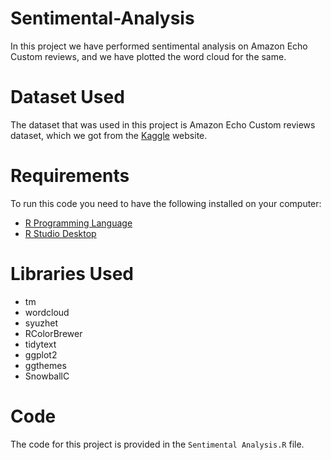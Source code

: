 # Sentimental-Analysis
In this project we have performed sentimental analysis on Amazon Echo Custom reviews, and we have plotted the word cloud for the same.

# Dataset Used
The dataset that was used in this project is Amazon Echo Custom reviews dataset, which we got from the [Kaggle](https://www.kaggle.com/datasets/sid321axn/amazon-alexa-reviews) website.

# Requirements
To run this code you need to have the following installed on your computer:
  * [R Programming Language](https://www.r-project.org/)
  * [R Studio Desktop](https://posit.co/download/rstudio-desktop/)

# Libraries Used
* tm
* wordcloud
* syuzhet
* RColorBrewer
* tidytext
* ggplot2
* ggthemes
* SnowballC

# Code
The code for this project is provided in the `Sentimental Analysis.R` file.